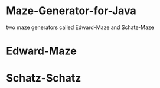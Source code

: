 # Maze-Generator-for-Java
  two maze generators called Edward-Maze and Schatz-Maze
# Edward-Maze
  
# Schatz-Schatz
